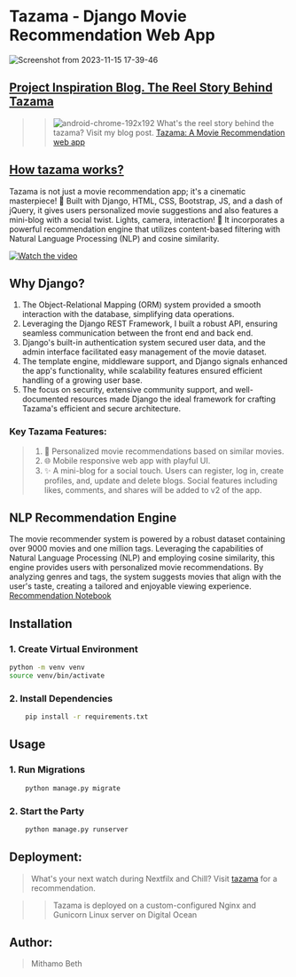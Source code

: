 # Tazama - Django Movie Recommendation Web App 
![Screenshot from 2023-11-15 17-39-46](https://github.com/Mythamor/Tazama-A-Movie-Recommendation-Web-App/assets/113252977/1121486d-2c65-423f-859a-5a39d735b649)

## [Project Inspiration Blog. The Reel Story Behind Tazama](https://medium.com/@MithamoBeth/tazama-a-django-movie-recommendation-web-app-062a62a08228)
> >   ![android-chrome-192x192](https://github.com/Mythamor/Tazama-A-Movie-Recommendation-Web-App/assets/113252977/6330f758-e433-4bc1-abc8-f96d2fddac84)
> What's the reel story behind the tazama? Visit my blog post.
[Tazama: A Movie Recommendation web app](https://medium.com/@MithamoBeth/tazama-a-django-movie-recommendation-web-app-062a62a08228)

## [How tazama works?](https://www.youtube.com/watch?v=spNG2BryASg)
Tazama is not just a movie recommendation app; it's a cinematic masterpiece! 🚀 Built with Django, HTML, CSS, Bootstrap, JS, and a dash of jQuery, it gives users personalized movie suggestions and also features a mini-blog with a social twist. Lights, camera, interaction! 🍿 It incorporates a powerful recommendation engine that utilizes content-based filtering with Natural Language Processing (NLP) and cosine similarity.

[![Watch the video](https://img.youtube.com/vi/spNG2BryASg/hqdefault.jpg)](https://www.youtube.com/watch?v=spNG2BryASg)

## Why Django?
1. The Object-Relational Mapping (ORM) system provided a smooth interaction with the database, simplifying data operations. 
2. Leveraging the Django REST Framework, I built a robust API, ensuring seamless communication between the front end and back end. 
3. Django's built-in authentication system secured user data, and the admin interface facilitated easy management of the movie dataset. 
4. The template engine, middleware support, and Django signals enhanced the app's functionality, while scalability features ensured efficient handling of a growing user base. 
5. The focus on security, extensive community support, and well-documented resources made Django the ideal framework for crafting Tazama's efficient and secure architecture.

### Key Tazama Features:
> 1. 🎥 Personalized movie recommendations based on similar movies.
> 2. 🌐 Mobile responsive web app with playful UI.
> 3. ✨ A mini-blog for a social touch. Users can register, log in, create profiles, and, update and delete blogs. Social features including likes, comments, and shares will be added to v2 of the app.


## NLP Recommendation Engine
The movie recommender system is powered by a robust dataset containing over 9000 movies and one million tags. Leveraging the capabilities of Natural Language Processing (NLP) and employing cosine similarity, this engine provides users with personalized movie recommendations. By analyzing genres and tags, the system suggests movies that align with the user's taste, creating a tailored and enjoyable viewing experience.
[Recommendation Notebook](https://github.com/Mythamor/Tazama-A-Movie-Recommendation-Web-App/blob/main/recommendation_engine/Movie_Recommendation_System.ipynb)

## Installation

### 1. Create Virtual Environment
``` bash
python -m venv venv
source venv/bin/activate
```

### 2. Install Dependencies
``` bash
    pip install -r requirements.txt
```
## Usage

### 1. Run Migrations
``` bash
    python manage.py migrate
```

### 2. Start the Party
``` bash
    python manage.py runserver
```

## Deployment: 
> What's your next watch during Nextfilx and Chill? Visit [tazama](https://tazama.tech) for a recommendation.

>> Tazama is deployed on a custom-configured Nginx and Gunicorn Linux server on Digital Ocean

## Author:
> Mithamo Beth




